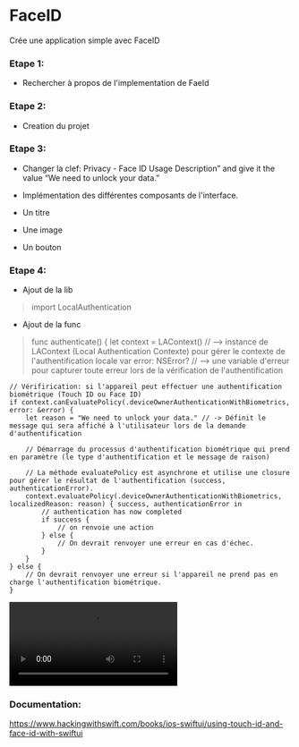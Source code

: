 # FaceID
Crée une application simple avec FaceID

### Etape 1:
- Rechercher à propos de l'implementation de FaeId
### Etape 2:
- Creation du projet
### Etape 3:
- Changer la clef: Privacy - Face ID Usage Description” and give it the value “We need to unlock your data.”
- Implémentation des différentes composants de l'interface.

- Un titre
- Une image
- Un bouton

### Etape 4:
- Ajout de la lib
> import LocalAuthentication

- Ajout de la func
> func authenticate() {
    let context = LAContext() // --> instance de LAContext (Local Authentication Contexte) pour gérer le contexte de l'authentification locale
    var error: NSError? // --> une variable d'erreur pour capturer toute erreur lors de la vérification de l'authentification

    // Vérifirication: si l'appareil peut effectuer une authentification biométrique (Touch ID ou Face ID)
    if context.canEvaluatePolicy(.deviceOwnerAuthenticationWithBiometrics, error: &error) {
        let reason = "We need to unlock your data." // -> Définit le message qui sera affiché à l'utilisateur lors de la demande d'authentification

        // Démarrage du processus d'authentification biométrique qui prend en paramètre (le type d'authentification et le message de raison)

        // La méthode evaluatePolicy est asynchrone et utilise une closure pour gérer le résultat de l'authentification (success, authenticationError).
        context.evaluatePolicy(.deviceOwnerAuthenticationWithBiometrics, localizedReason: reason) { success, authenticationError in
            // authentication has now completed
            if success {
                // on renvoie une action
            } else {
                // On devrait renvoyer une erreur en cas d'échec.
            }
        }
    } else {
        // On devrait renvoyer une erreur si l'appareil ne prend pas en charge l'authentification biométrique.
    }

![videoDemo](https://github.com/Hallucinette/FaceID/AppFaceIdDEMO.mp4)


### Documentation:
https://www.hackingwithswift.com/books/ios-swiftui/using-touch-id-and-face-id-with-swiftui
